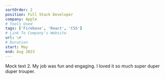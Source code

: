 ```yaml
---
sortOrder: 2
position: Full Stack Developer
company: Apple
# Tools Used
tags: ['Firebase', 'React', 'CSS']
# Link To Company's Website
url: \#
# Duration
start: May
end: Aug 2023
---
```


Mock text 2. My job was fun and engaging. I loved it so much super duper duper trouper.
